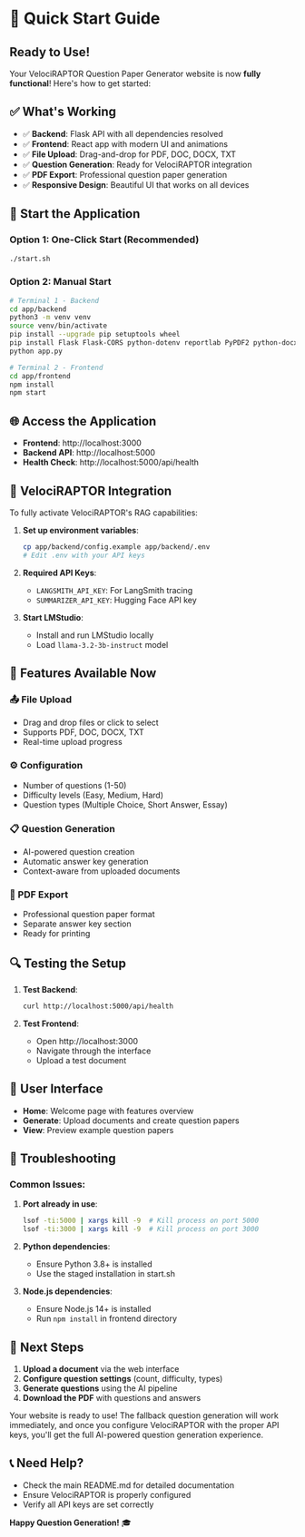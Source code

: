 # 🚀 Quick Start Guide

## Ready to Use! 

Your VelociRAPTOR Question Paper Generator website is now **fully functional**! Here's how to get started:

## ✅ What's Working

- ✅ **Backend**: Flask API with all dependencies resolved
- ✅ **Frontend**: React app with modern UI and animations  
- ✅ **File Upload**: Drag-and-drop for PDF, DOC, DOCX, TXT
- ✅ **Question Generation**: Ready for VelociRAPTOR integration
- ✅ **PDF Export**: Professional question paper generation
- ✅ **Responsive Design**: Beautiful UI that works on all devices

## 🎯 Start the Application

### Option 1: One-Click Start (Recommended)
```bash
./start.sh
```

### Option 2: Manual Start
```bash
# Terminal 1 - Backend
cd app/backend
python3 -m venv venv
source venv/bin/activate
pip install --upgrade pip setuptools wheel
pip install Flask Flask-CORS python-dotenv reportlab PyPDF2 python-docx requests numpy pydantic langchain langchain-community tiktoken
python app.py

# Terminal 2 - Frontend  
cd app/frontend
npm install
npm start
```

## 🌐 Access the Application

- **Frontend**: http://localhost:3000
- **Backend API**: http://localhost:5000
- **Health Check**: http://localhost:5000/api/health

## 🔧 VelociRAPTOR Integration

To fully activate VelociRAPTOR's RAG capabilities:

1. **Set up environment variables**:
   ```bash
   cp app/backend/config.example app/backend/.env
   # Edit .env with your API keys
   ```

2. **Required API Keys**:
   - `LANGSMITH_API_KEY`: For LangSmith tracing
   - `SUMMARIZER_API_KEY`: Hugging Face API key

3. **Start LMStudio**:
   - Install and run LMStudio locally
   - Load `llama-3.2-3b-instruct` model

## 🎨 Features Available Now

### 📤 File Upload
- Drag and drop files or click to select
- Supports PDF, DOC, DOCX, TXT
- Real-time upload progress

### ⚙️ Configuration
- Number of questions (1-50)
- Difficulty levels (Easy, Medium, Hard)
- Question types (Multiple Choice, Short Answer, Essay)

### 📋 Question Generation
- AI-powered question creation
- Automatic answer key generation
- Context-aware from uploaded documents

### 📄 PDF Export
- Professional question paper format
- Separate answer key section
- Ready for printing

## 🔍 Testing the Setup

1. **Test Backend**:
   ```bash
   curl http://localhost:5000/api/health
   ```

2. **Test Frontend**: 
   - Open http://localhost:3000
   - Navigate through the interface
   - Upload a test document

## 📱 User Interface

- **Home**: Welcome page with features overview
- **Generate**: Upload documents and create question papers
- **View**: Preview example question papers

## 🚨 Troubleshooting

### Common Issues:

1. **Port already in use**:
   ```bash
   lsof -ti:5000 | xargs kill -9  # Kill process on port 5000
   lsof -ti:3000 | xargs kill -9  # Kill process on port 3000
   ```

2. **Python dependencies**:
   - Ensure Python 3.8+ is installed
   - Use the staged installation in start.sh

3. **Node.js dependencies**:
   - Ensure Node.js 14+ is installed
   - Run `npm install` in frontend directory

## 🎊 Next Steps

1. **Upload a document** via the web interface
2. **Configure question settings** (count, difficulty, types)
3. **Generate questions** using the AI pipeline
4. **Download the PDF** with questions and answers

Your website is ready to use! The fallback question generation will work immediately, and once you configure VelociRAPTOR with the proper API keys, you'll get the full AI-powered question generation experience.

## 📞 Need Help?

- Check the main README.md for detailed documentation
- Ensure VelociRAPTOR is properly configured
- Verify all API keys are set correctly

**Happy Question Generation!** 🎓 